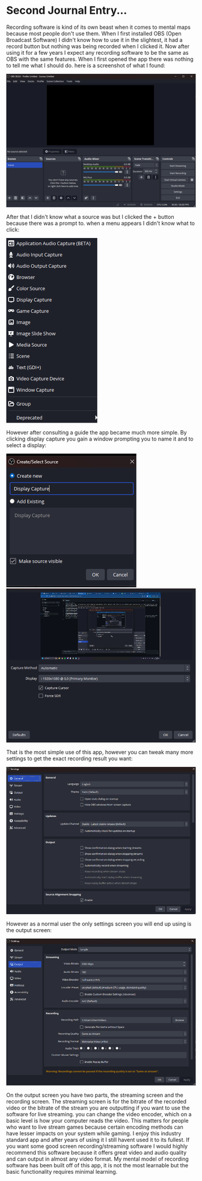 # Second Journal Entry...
Recording software is kind of its own beast when it comes to mental maps because most people don't use them. When I first installed OBS (Open Broadcast Software) I didn't know how to use it in the slightest, it had a record button but nothing was being recorded when I clicked it. Now after using it for a few years I expect any recording software to be the same as OBS with the same features. When I first opened the app there was nothing to tell me what I should do. here is a screenshot of what I found:

![screenshot of main screen](../assets/Screenshot1.png)

After that I didn't know what a source was but I clicked the + button because there was a prompt to. when a menu appears I didn't know what to click:

![screenshot of source type list](../assets/Screenshot2.png)

However after consulting a guide the app became much more simple. By clicking display capture you gain a window prompting you to name it and to select a display:

![screenshot of naming](../assets/Screenshot3.png)
![screenshot of source properties](../assets/Screenshot4.png)

That is the most simple use of this app, however you can tweak many more settings to get the exact recording result you want:

![screenshot of general settings](../assets/Screenshot5.png)

However as a normal user the only settings screen you will end up using is the output screen:

![screenshot of output settings](../assets/Screenshot6.png)

On the output screen you have two parts, the streaming screen and the recording screen. The streaming screen is for the bitrate of the recorded video or the bitrate of the stream you are outputting if you want to use the software for live streaming. you can change the video encoder, which on a basic level is how your computer reads the video. This matters for people who want to live stream games because certain encoding methods can have lesser impacts on your system while gaming.
I enjoy this industry standard app and after years of using it I still havent used it to its fullest. If you want some good screen recording/streaming software I would highly recommend this software because it offers great video and audio quality and can output in almost any video format. My mental model of recording software has been built off of this app, it is not the most learnable but the basic functionality requires minimal learning.
